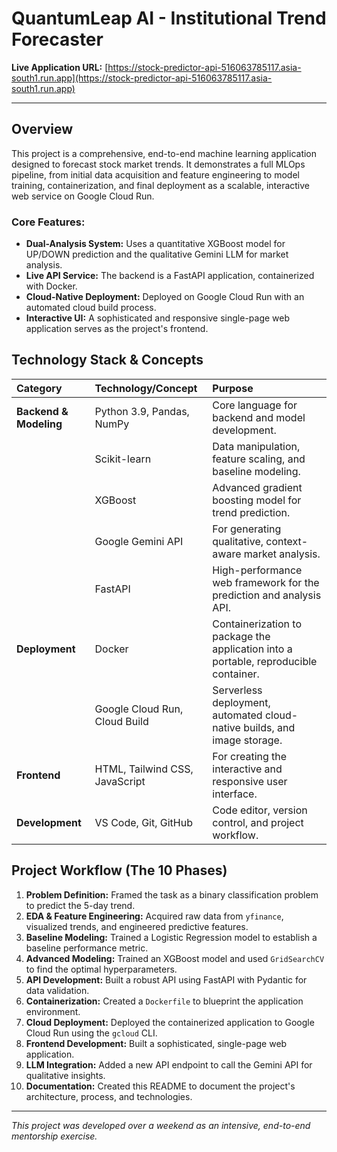 # QuantumLeap AI - Institutional Trend Forecaster

**Live Application URL:** [https://stock-predictor-api-516063785117.asia-south1.run.app](https://stock-predictor-api-516063785117.asia-south1.run.app)

---

## Overview

This project is a comprehensive, end-to-end machine learning application designed to forecast stock market trends. It demonstrates a full MLOps pipeline, from initial data acquisition and feature engineering to model training, containerization, and final deployment as a scalable, interactive web service on Google Cloud Run.

### Core Features:
* **Dual-Analysis System:** Uses a quantitative XGBoost model for UP/DOWN prediction and the qualitative Gemini LLM for market analysis.
* **Live API Service:** The backend is a FastAPI application, containerized with Docker.
* **Cloud-Native Deployment:** Deployed on Google Cloud Run with an automated cloud build process.
* **Interactive UI:** A sophisticated and responsive single-page web application serves as the project's frontend.

## Technology Stack & Concepts

| Category | Technology/Concept | Purpose |
| :--- | :--- | :--- |
| **Backend & Modeling**| Python 3.9, Pandas, NumPy | Core language for backend and model development. |
| | Scikit-learn | Data manipulation, feature scaling, and baseline modeling. |
| | XGBoost | Advanced gradient boosting model for trend prediction. |
| | Google Gemini API | For generating qualitative, context-aware market analysis. |
| | FastAPI | High-performance web framework for the prediction and analysis API. |
| **Deployment** | Docker | Containerization to package the application into a portable, reproducible container. |
| | Google Cloud Run, Cloud Build | Serverless deployment, automated cloud-native builds, and image storage. |
| **Frontend** | HTML, Tailwind CSS, JavaScript | For creating the interactive and responsive user interface. |
| **Development** | VS Code, Git, GitHub | Code editor, version control, and project workflow. |

## Project Workflow (The 10 Phases)
1.  **Problem Definition:** Framed the task as a binary classification problem to predict the 5-day trend.
2.  **EDA & Feature Engineering:** Acquired raw data from `yfinance`, visualized trends, and engineered predictive features.
3.  **Baseline Modeling:** Trained a Logistic Regression model to establish a baseline performance metric.
4.  **Advanced Modeling:** Trained an XGBoost model and used `GridSearchCV` to find the optimal hyperparameters.
5.  **API Development:** Built a robust API using FastAPI with Pydantic for data validation.
6.  **Containerization:** Created a `Dockerfile` to blueprint the application environment.
7.  **Cloud Deployment:** Deployed the containerized application to Google Cloud Run using the `gcloud` CLI.
8.  **Frontend Development:** Built a sophisticated, single-page web application.
9.  **LLM Integration:** Added a new API endpoint to call the Gemini API for qualitative insights.
10. **Documentation:** Created this README to document the project's architecture, process, and technologies.

---
*This project was developed over a weekend as an intensive, end-to-end mentorship exercise.*













































































































